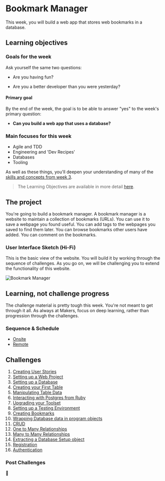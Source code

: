 # Bookmark Manager

This week, you will build a web app that stores web bookmarks in a database.

## Learning objectives

### Goals for the week

Ask yourself the same two questions:

- Are you having fun?

- Are you a better developer than you were yesterday?

#### Primary goal

By the end of the week, the goal is to be able to answer "yes" to the week's primary question:

- **Can you build a web app that uses a database?**

### Main focuses for this week

- Agile and TDD
- Engineering and 'Dev Recipes'
- Databases
- Tooling

As well as these things, you'll deepen your understanding of many of the [skills and concepts from week 3](https://github.com/makersacademy/course/tree/master/intro_to_the_web).

> The Learning Objectives are available in more detail [here](./learning_objectives.md).

## The project

You're going to build a bookmark manager.  A bookmark manager is a website to maintain a collection of bookmarks (URLs). You can use it to save a webpage you found useful. You can add tags to the webpages you saved to find them later. You can browse bookmarks other users have added. You can comment on the bookmarks.

### User Interface Sketch (Hi-Fi)

This is the basic view of the website. You will build it by working through the sequence of challenges. As you go on, we will be challenging you to extend the functionality of this website.

![](https://dchtm6r471mui.cloudfront.net/hackpad.com_jubMxdBrjni_p.52567_1380279073159_Screen%20Shot%202013-09-27%20at%2011.06.12.png "Bookmark Manager")

## Learning, not challenge progress

The challenge material is pretty tough this week. You're not meant to get through it all.  As always at Makers, focus on deep learning, rather than progression through the challenges.

### Sequence & Schedule
* [Onsite](../sequence/onsite/week04.md)
* [Remote](../sequence/remote/week04.md)

## Challenges

 1. [Creating User Stories](01_creating_user_stories.md)
 2. [Setting up a Web Project](02_setting_up_a_web_project.md)
 3. [Setting up a Database](03_setting_up_a_database.md)
 4. [Creating your First Table](04_creating_your_first_table.md)
 5. [Manipulating Table Data](05_manipulating_table_data.md)
 6. [Interacting with Postgres from Ruby](06_interacting_with_postgres_from_ruby.md)
 7. [Upgrading your Toolset](07_upgrading_your_toolset.md)
 8. [Setting up a Testing Environment](08_setting_up_a_testing_environment.md)
 9. [Creating Bookmarks](09_creating_bookmarks.md)
 10. [Wrapping Database data in program objects](10_wrapping_database_data_in_program_objects.md)
 11. [CRUD](11_crud.md)
 12. [One to Many Relationships](12_one_to_many_relations.md)
 13. [Many to Many Relationships](13_many_to_many_relationships.md)
 14. [Extracting a Database Setup object](14_extracting_a_database_setup_object.md)
 15. [Registration](18_registration.md)
 16. [Authentication](19_authentication.md)

 ### Post Challenges

:construction:
